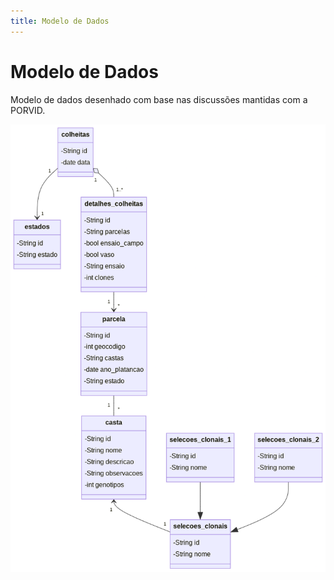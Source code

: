 ```yaml
---
title: Modelo de Dados
---
```


# Modelo de Dados

Modelo de dados desenhado com base nas discussões mantidas com a PORVID.  

![Modelo de Dados](../img/modeloDados.png)
